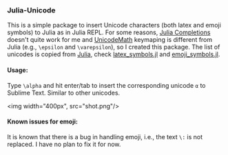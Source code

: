 ### Julia-Unicode

This is a simple package to insert Unicode characters (both latex and emoji symbols) to Julia as in Julia REPL.
For some reasons, [Julia Completions](https://github.com/jakeconnor/JuliaCompletions) doesn't quite
work for me and [UnicodeMath](https://github.com/mvoidex/UnicodeMath)
keymaping is different from Julia (e.g., `\epsilon` and `\varepsilon`), so I
created this package.
The list of unicodes is copied from
[Julia](https://github.com/JuliaLang/julia/), check [latex_symbols.jl](latex_symbols.jl) and [emoji_symbols.jl](emoji_symbols.jl). 

#### Usage:

Type `\alpha` and hit enter/tab to insert the corresponding unicode `α` to Sublime Text. Similar to other unicodes.

<img width="400px", src="shot.png"/>


#### Known issues for emoji:

It is known that there is a bug in handling emoji, i.e., the text `\:` is not replaced. I have no plan to fix it for now.
